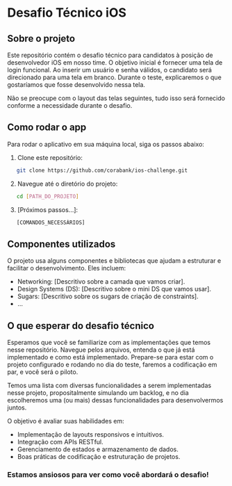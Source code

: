 # Desafio Técnico iOS

## Sobre o projeto

Este repositório contém o desafio técnico para candidatos à posição de desenvolvedor iOS em nosso time. O objetivo inicial é fornecer uma tela de login funcional. Ao inserir um usuário e senha válidos, o candidato será direcionado para uma tela em branco. Durante o teste, explicaremos o que gostaríamos que fosse desenvolvido nessa tela.

Não se preocupe com o layout das telas seguintes, tudo isso será fornecido conforme a necessidade durante o desafio.

## Como rodar o app

Para rodar o aplicativo em sua máquina local, siga os passos abaixo:

1. Clone este repositório:
   
```bash
   git clone https://github.com/corabank/ios-challenge.git
```

2. Navegue até o diretório do projeto:
   
```bash
   cd [PATH_DO_PROJETO]
```
 
3. [Próximos passos...]:
   
```bash
   [COMANDOS_NECESSÁRIOS]
```

## Componentes utilizados

O projeto usa alguns componentes e bibliotecas que ajudam a estruturar e facilitar o desenvolvimento. Eles incluem:
- Networking: [Descritivo sobre a camada que vamos criar].
- Design Systems (DS): [Descritivo sobre o mini DS que vamos usar].
- Sugars: [Descritivo sobre os sugars de criação de constraints].
- ...

## O que esperar do desafio técnico

Esperamos que você se familiarize com as implementações que temos nesse repositório. Navegue pelos arquivos, entenda o que já está implementado e como está implementado. Prepare-se para estar com o projeto configurado e rodando no dia do teste, faremos a codificação em par, e você será o piloto.

Temos uma lista com diversas funcionalidades a serem implementadas nesse projeto, propositalmente simulando um backlog, e no dia escolheremos uma (ou mais) dessas funcionalidades para desenvolvermos juntos.

O objetivo é avaliar suas habilidades em:
- Implementação de layouts responsivos e intuitivos.
- Integração com APIs RESTful.
- Gerenciamento de estados e armazenamento de dados.
- Boas práticas de codificação e estruturação de projetos.


### Estamos ansiosos para ver como você abordará o desafio!
